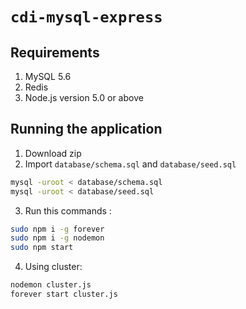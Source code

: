 # `cdi-mysql-express`

Requirements
-----
1. MySQL 5.6
2. Redis
3. Node.js version 5.0 or above

## Running the application
1. Download zip
2. Import `database/schema.sql` and `database/seed.sql`
  ```sh
  mysql -uroot < database/schema.sql
  mysql -uroot < database/seed.sql
  ```

3. Run this commands :
  ```sh
  sudo npm i -g forever
  sudo npm i -g nodemon
  sudo npm start
  ```

4. Using cluster:
  ```sh
  nodemon cluster.js
  forever start cluster.js
  ```

<!-- ## Special Thanks
(https://www.bithound.io/github/anyTV/anytv-node-boilerplate), especially rvnjl <3 -->
